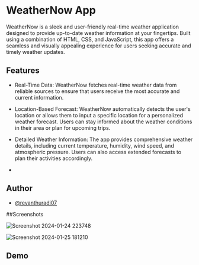 
# WeatherNow App



WeatherNow is a sleek and user-friendly real-time weather application designed to provide up-to-date weather information at your fingertips. Built using a combination of HTML, CSS, and JavaScript, this app offers a seamless and visually appealing experience for users seeking accurate and timely weather updates.
## Features

- Real-Time Data: WeatherNow fetches real-time weather data from reliable sources to ensure that users receive the most accurate and current information.

- Location-Based Forecast: WeatherNow automatically detects the user's location or allows them to input a specific location for a personalized weather forecast. Users can stay informed about the weather conditions in their area or plan for upcoming trips.

- Detailed Weather Information: The app provides comprehensive weather details, including current temperature, humidity, wind speed, and atmospheric pressure. Users can also access extended forecasts to plan their activities accordingly.
- 

## Author

- [@revanthuradi07](https://www.github.com/revanthuradi07)

##Screenshots


![Screenshot 2024-01-24 223748](https://github.com/revanthuradi/weatherNow/assets/155978701/f45a19e2-bb13-4ab3-93cc-fea07edecee1)

![Screenshot 2024-01-25 181210](https://github.com/revanthuradi/weatherNow/assets/155978701/a8926627-ad85-4c37-bbd9-85741dfa02ed)

## Demo




